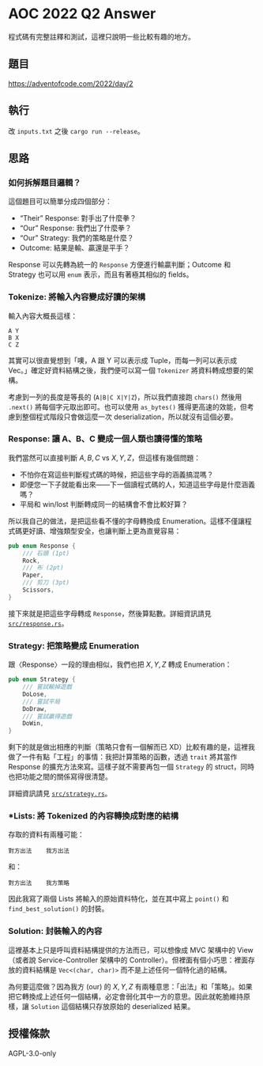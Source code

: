 # AOC 2022 Q2 Answer

程式碼有完整註釋和測試，這裡只說明一些比較有趣的地方。

## 題目

<https://adventofcode.com/2022/day/2>

## 執行

改 `inputs.txt` 之後 `cargo run --release`。

## 思路

### 如何拆解題目邏輯？

這個題目可以簡單分成四個部分：

- “Their” Response: 對手出了什麼拳？
- “Our” Response: 我們出了什麼拳？
- “Our” Strategy: 我們的策略是什麼？
- Outcome: 結果是輸、贏還是平手？

Response 可以先轉為統一的 `Response` 方便進行輸贏判斷；Outcome 和 Strategy 也可以用 `enum` 表示，而且有著極其相似的 fields。

### Tokenize: 將輸入內容變成好讀的架構

輸入內容大概長這樣：

```plain
A Y
B X
C Z
```

其實可以很直覺想到「噢，A 跟 Y 可以表示成 Tuple，而每一列可以表示成 Vec。」確定好資料結構之後，我們便可以寫一個 `Tokenizer` 將資料轉成想要的架構。

考慮到一列的長度是等長的 (`A|B|C X|Y|Z`)，所以我們直接跑 `chars()` 然後用 `.next()` 將每個字元取出即可。也可以使用 `as_bytes()` 獲得更高速的效能，但考慮到整個程式階段只會做這麼一次 deserialization，所以就沒有這個必要。

### Response: 讓 A、B、C 變成一個人類也讀得懂的策略

我們當然可以直接判斷 $A, B, C$ vs $X, Y, Z$，但這樣有幾個問題：

- 不怕你在寫這些判斷程式碼的時候，把這些字母的涵義搞混嗎？
- 即便您一下子就能看出來——下一個讀程式碼的人，知道這些字母是什麼涵義嗎？
- 平局和 win/lost 判斷轉成同一的結構會不會比較好算？

所以我自己的做法，是把這些看不懂的字母轉換成 Enumeration。這樣不僅讓程式碼更好讀、增強類型安全，也讓判斷上更為直覺容易：

```rs
pub enum Response {
    /// 石頭 (1pt)
    Rock,
    /// 布 (2pt)
    Paper,
    /// 剪刀 (3pt)
    Scissors,
}
```

接下來就是把這些字母轉成 `Response`，然後算點數。詳細資訊請見 [`src/response.rs`](./src/response.rs)。

### Strategy: 把策略變成 Enumeration

跟〈Response〉一段的理由相似，我們也把 $X, Y, Z$ 轉成 Enumeration：

```rs
pub enum Strategy {
    /// 嘗試輸掉遊戲
    DoLose,
    /// 嘗試平局
    DoDraw,
    /// 嘗試贏得遊戲
    DoWin,
}
```

剩下的就是做出相應的判斷（策略只會有一個解而已 XD）比較有趣的是，這裡我做了一件有點「工程」的事情：我把計算策略的函數，透過 `trait` 將其當作 Response 的擴充方法來寫。這樣子就不需要再包一個 `Strategy` 的 struct，同時也把功能之間的關係寫得很清楚。

詳細資訊請見 [`src/strategy.rs`](./src/strategy.rs)。

### *Lists: 將 Tokenized 的內容轉換成對應的結構

存取的資料有兩種可能：

    對方出法    我方出法

和：

    對方出法    我方策略

因此我寫了兩個 Lists 將輸入的原始資料特化，並在其中寫上 `point()` 和 `find_best_solution()` 的封裝。

### Solution: 封裝輸入的內容

這裡基本上只是呼叫資料結構提供的方法而已，可以想像成 MVC 架構中的 View（或者說 Service-Controller 架構中的 Controller）。但裡面有個小巧思：裡面存放的資料結構是 `Vec<(char, char)>` 而不是上述任何一個特化過的結構。

為何要這麼做？因為我方 (our) 的 $X, Y, Z$ 有兩種意思：「出法」和「策略」。如果把它轉換成上述任何一個結構，必定會弱化其中一方的意思。因此就乾脆維持原樣，讓 `Solution` 這個結構只存放原始的 deserialized 結果。

## 授權條款

AGPL-3.0-only
